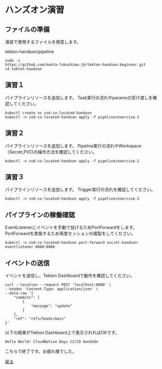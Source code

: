 
# ハンズオン演習

## ファイルの準備
演習で使用するファイルを用意します。

tekton-handson/pipeline


```
sudo -i
https://github.com/kenta-fukushima-jb/tekton-handson-beginner.git
cd tekton-handson
```
## 演習１
パイプラインリソースを追加します。
Task実行の流れやparamsの受け渡しを確認してください。
```
kubectl create ns cnd-co-located-handson
kubectl -n cnd-co-located-handson apply -f pipeline/exercise-1
```


## 演習２
パイプラインリソースを追加します。
Pipeline実行の流れやWorkspace（Secret,PVC)の操作方法を確認してください。
```
kubectl -n cnd-co-located-handson apply -f pipeline/exercise-2
```

## 演習３
パイプラインリソースを追加します。
Trigger実行の流れを確認してください。
```
kubectl -n cnd-co-located-handson apply -f pipeline/exercise-3
```

## パイプラインの稼働確認
EventListenerにイベントを手動で投げるためPortForwardをします。
PortForwardを実施するため再度セッションの複製をしてください。
```
kubectl -n cnd-co-located-handson port-forward svc/el-handson-eventlistener 8080:8080
```

## イベントの送信

イベントを送信し、Tekton Dashboardで動作を確認してください。
```
curl --location --request POST 'localhost:8080' \
--header 'Content-Type: application/json' \
--data-raw '{
    "commits": [
        {
            "message": "update"
        }
    ],
    "ref": "refs/heads/main"
}'
```

以下の結果がTekton Dashboard上で表示されればOKです。
```
Hello World! CloudNative Days CI/CD HandsOn
```

こちらで終了です。お疲れ様でした。

[戻る](README.md)
